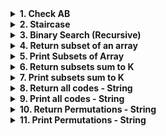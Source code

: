 <details> <summary><strong> 1. Check AB </strong></summary>

# 1. Check AB

    Suppose you have a string made up of only 'a' and 'b'.

    Write a recursive function that checks if the string was generated using the following rules:
        a. The string begins with an 'a'
        b. Each 'a' is followed by nothing or an 'a' or "bb"
        c. Each "bb" is followed by nothing or an 'a'

    If all the rules are followed by the given string, return true otherwise return false.

**Sample Input**

    abb

**Sample Output**

    true

<details> <summary><strong>Code</strong></summary>

    bool helper(char* input);

    bool checkAB(char input[])
    {
        if(*input!='a')
            return false;
        return helper(input);
    }

    bool helper(char *input)
    {
        if(input[0]==0)
            return true;

        bool rule_2 = input[0]=='a' && (input[1]==0 || (input[1]=='a') || (input[1]=='b' && input[2]=='b'));
        if(rule_2)
            return helper(input+1);

        bool rule_3 = (input[0]=='b' && input[1]=='b') && (input[2]==0 || input[2]=='a');
         if(rule_3)
            return helper(input+2);

        return false;
    }

</details>

---

</details>

<details> <summary><strong> 2. Staircase </strong></summary>

# 2. Staircase

    A child is running up a staircase with N steps, and can hop either 1 step, 2 steps or 3 steps at a time. Implement a method to count how many possible ways the child can run up to the stairs.
    You need to return number of possible ways W.

**Input Format**

    Line 1 : Integer N (No. of steps)

**Output Format**

    Line 1 : Integer W i.e. Number of possible ways

**Constraints**

    (1 <= N <= 30)

**Sample Input**

    4

**Sample Output**

    7

<details> <summary><strong>Code</strong></summary>

    int staircase(int n)
    {
        if (n < 0)
            return 0;
        if (n == 0)
            return 1; // there's only one way to do this, i.e do nothung just like zero factorial. Has only one leaf node.
        return staircase(n - 1) + staircase(n - 2) + staircase(n - 3);
        // number of leaf nodes
    }

    //  Resources
    //  https://www.youtube.com/watch?v=5o-kdjv7FD0
    //  https://www.dailycodingproblem.com/?ref=csdojo

</details>

---

</details>

<details> <summary><strong> 3. Binary Search (Recursive) </strong></summary>

# 3. Binary Search (Recursive)

    Given an integer sorted array (sorted in increasing order) and an element x, find the x in given array using binary search. Return the index of x.

    Return -1 if x is not present in the given array.
    Note : If given array size is even, take first mid.

**Input Format**

    Line 1 : Array size

    Line 2 : Array elements (separated by space)

    Line 3 : x (element to be searched)

**Sample Input**

    6
    2 3 4 5 6 8
    5

**Sample Output**

    3

<details> <summary><strong>Code</strong></summary>

    int helper(int* A, int start, int end, int &x)
    {
        if(start==end)
        {
            if(A[start]==x)
                return start;
            return -1;
        } // base case

        if( x== A[(start+end)/2])     // calculation
            return (start+end)/2;
        else if(x < A[(start+end)/2])
            return helper(A, start, (start+end)/2 - 1, x); // recursive 1
        return helper(A, 1+(start+end)/2, end, x);    // recursive
    }

    int binarySearch(int input[], int size, int element) {
        // Write your code here
        if(size==0)
            return -1;
        return helper(input, 0, size-1, element);
    }

</details>

---

</details>

<details> <summary><strong> 4. Return subset of an array </strong></summary>

# 4. Return subset of an array

    Given an integer array (of length n), find and return all the subsets of input array.

    Subsets are of length varying from 0 to n, that contain elements of the array. But the order of elements should remain same as in the input array.
    Note : The order of subsets are not important.

**Input Format**

    Line 1 : Size of array

    Line 2 : Array elements (separated by space)

**Sample Input**

    3
    15 20 12

**Sample Output**

    [] (this just represents an empty array, don't worry about the square brackets)
    12
    20
    20 12
    15
    15 12
    15 20
    15 20 12

<details> <summary><strong>Code</strong></summary>

    int subset(int input[], int n, int output[][20])
    {
        if (n == 0)
        {
            output[0][0] = 0; // length updated
            return 1;
        }

        int num = subset(input + 1, n - 1, output);

        // doing it in one go
        for (int i = 0; i < num; i++)
        {
            output[i + num][0] = output[i][0] + 1; // length updated
            output[i + num][1] = input[0];         // value prepended
            for (int j = 0; j < output[i][0]; j++)
            {
                output[i + num][j + 2] = output[i][j + 1];
            }
        }
        return 2 * num;
    }

</details>

---

</details>

<details> <summary><strong> 5. Print Subsets of Array </strong></summary>

# 5. Print Subsets of Array

    Given an integer array (of length n), find and print all the subsets of input array.

    Subsets are of length varying from 0 to n, that contain elements of the array. But the order of elements should remain same as in the input array.

    Note : The order of subsets are not important. Just print the subsets in different lines.

**Input Format**

    Line 1 : Integer n, Size of array
    Line 2 : Array elements (separated by space)

**Constraints**

    1 <= n <= 15

**Sample Input**

    3
    15 20 12

**Sample Output**

    [] (this just represents an empty array, don't worry about the square brackets)
    12
    20
    20 12
    15
    15 12
    15 20
    15 20 12

<details> <summary><strong>Code</strong></summary>

    void helper(int *input, int n, int *output, int onum);

    void printSubsetsOfArray(int input[], int size)
    {
        int *b = new int[20];
        if (size != 0)
            helper(input, size, 0, 0);
    }

    void helper(int *input, int n, int *output, int onum)
    {
        if (n == 0)
        {
            for (int i = 0; i < onum; i++)
                cout << output[i] << " ";
            cout << endl;
            delete[] output;
            return;
        }

        int *contrib = new int[onum + 1];
        // int *op2 = new int[onum];

        for (int i = 0; i < onum; i++)
            contrib[i] = output[i];

        contrib[onum] = input[0];

        helper(input + 1, n - 1, output, onum);
        helper(input + 1, n - 1, contrib, onum + 1);

        delete[] contrib;
    }

</details>

---

</details>

<details> <summary><strong> 6. Return subsets sum to K </strong></summary>

# 6. Return subsets sum to K

    Given an array A of size n and an integer K, return all subsets of A which sum to K.

    Subsets are of length varying from 0 to n, that contain elements of the array. But the order of elements should remain same as in the input array.

    Note : The order of subsets are not important.

**Input Format**

    Line 1 : Integer n, Size of input array
    Line 2 : Array elements separated by space
    Line 3 : K

**Constraints**

    1 <= n <= 20

**Sample Input**

    9
    5 12 3 17 1 18 15 3 17
    6

**Sample Output**

3 3
5 1

<details> <summary><strong>Code</strong></summary>

    /***
    You need to save all the subsets in the given 2D output array. And return the number of subsets(i.e. number of rows filled in output) from the given function.

    In ith row of output array, 1st column contains length of the ith subset. And from 1st column actual subset follows.
    For eg. Input : {1, 3, 4, 2} and K = 5, then output array should contain
    	{{2, 1, 4},	// Length of this subset is 2
    	{2, 3, 2}}	// Length of this subset is 2

    Don’t print the subsets, just save them in output.
    ***/

    int subsetSumToK(int input[], int n, int output[][50], int k) {
        // Write your code here

    }

</details>

---

</details>

<details> <summary><strong> 7. Print subsets sum to K </strong></summary>

# 7. Print subsets sum to K

    Given an array A and an integer K, print all subsets of A which sum to K.
    Subsets are of length varying from 0 to n, that contain elements of the array. But the order of elements should remain same as in the input array.

    Note : The order of subsets are not important. Just print them in different lines.

**Input Format**

    Line 1 : Size of input array
    Line 2 : Array elements separated by space
    Line 3 : K

**Constraints**

    1 <= n <= 20

**Sample Input**

    9
    5 12 3 17 1 18 15 3 17
    6

**Sample Output**

    3 3
    5 1

<details> <summary><strong>Code</strong></summary>

    void printSubsetSumToK(int input[], int size, int k)
    {
        // Write your code here
    }

</details>

---

</details>

<details> <summary><strong> 8. Return all codes - String </strong></summary>

# 8. Return all codes - String

    Assume that the value of a = 1, b = 2, c = 3, ... , z = 26. You are given a numeric string S. Write a program to return the list of all possible codes that can be generated from the given string.
    Note : The order of codes are not important. And input string does not contain 0s.

**Input Format**

    A numeric string

**Constraints**

    1 <= Length of String S <= 10

**Sample Input**

    1123

**Sample Output**

    aabc
    kbc
    alc
    aaw
    kw

<details> <summary><strong>Code</strong></summary>

    #include <string.h>
    using namespace std;

    int getCodes(string input, string output[10000]) {
        /*
        You are given the input text and output string array. Find all possible codes and store in the output string array. Don’t print the codes.
        Also, return the number of codes return to the output string. You do not need to print anything.
        */
    }

</details>

---

</details>

<details> <summary><strong> 9. Print all codes - String </strong></summary>

# 9. Print all codes - String

    Assume that the value of a = 1, b = 2, c = 3, ... , z = 26. You are given a numeric string S. Write a program to print the list of all possible codes that can be generated from the given string.

    Note : The order of codes are not important. Just print them in different lines.

**Input Format**

    A numeric string S

**Output Format**

    All possible codes in different lines

**Constraints**

    1 <= Length of String S <= 10

**Sample Input**

    1123

**Sample Output**

    aabc
    kbc
    alc
    aaw
    kw

<details> <summary><strong>Code</strong></summary>

    #include <string.h>
    using namespace std;

    void printAllPossibleCodes(string input)
    {
        /*
        Given the input as a string, print all its possible combinations. You do not need to return anything.
        */
    }

</details>

---

</details>

<details> <summary><strong> 10. Return Permutations - String </strong></summary>

# 10. Return Permutations - String

    Given a string S, find and return all the possible permutations of the input string.
    Note 1 : The order of permutations is not important.
    Note 2 : If original string contains duplicate characters, permutations will also be duplicates.

**Input Format**

    String S

**Sample Input**

    abc

**Sample Output**

    abc
    acb
    bac
    bca
    cab
    cba

<details> <summary><strong>Code</strong></summary>

    #include <string>
    using namespace std;

    int returnPermutations(string input, string output[])
    {
       	/* Don't write main() function.
    	 * Don't read input, it is passed as function argument.
    	 * Print output as specified in the question
    	*/
    }

</details>

---

</details>

<details> <summary><strong> 11. Print Permutations - String </strong></summary>

# 11. Print Permutations - String

    Given a string, find and print all the possible permutations of the input string.

    Note : The order of permutations are not important. Just print them in different lines.

**Sample Input**

    abc

**Sample Output**

    abc
    acb
    bac
    bca
    cab
    cba

<details> <summary><strong>Code</strong></summary>

    #include <iostream>
    #include <string>
    using namespace std;

    void helper(string output, string input);

    void printPermutations(string input)
    {
        if(input.size()==0)
            return;
        helper("", input);
    }

    void helper(string output, string input)
    {
        if(input.size()==0)
        {
            cout << output << endl;
            return;
        }

        int num = input.size();
        // just the shift function
        for(int i = 0; i < num; i++)
            helper(output + input[i], input.substr(0, i) + input.substr(i+1));

    }

    // in the second half of the call, we just do our move to front "move"

</details>

---

</details>
